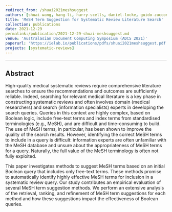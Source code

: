 ```yaml
---
redirect_from: /shuai2021meshsuggest
authors: [shuai-wang, hang-li, harry-scells, daniel-locke, guido-zuccon]
title: 'MeSH Term Suggestion for Systematic Review Literature Search'
collection: publications
date: 2021-12-29
permalink:/publication/2021-12-29-shuai-meshsuggest.md
venue: 'Australasian Document Computing Symposium (ADCS 2021)'
paperurl: 'https://ielab.io/publications/pdfs/shuai2021meshsuggest.pdf'
projects: [systematic-reviews] 
---
```

---
## Abstract
High-quality medical systematic reviews require comprehensive literature searches to ensure the recommendations and outcomes are sufficiently reliable. Indeed, searching for relevant medical literature is a key phase in constructing systematic reviews and often involves domain (medical researchers) and search (information specialists) experts in developing the search queries. Queries in this context are highly complex, based on Boolean logic, include free-text terms and index terms from standardised terminologies (e.g., MeSH), and are difficult and time-consuming to build. The use of MeSH terms, in particular, has been shown to improve the quality of the search results. However, identifying the correct MeSH terms to include in a query is difficult: information experts are often unfamiliar with the MeSH database and unsure about the appropriateness of MeSH terms for a query. Naturally, the full value of the MeSH terminology is often not fully exploited.

This paper investigates methods to suggest MeSH terms based on an initial Boolean query that includes only free-text terms. These methods promise to automatically identify highly effective MeSH terms for inclusion in a systematic review query. Our study contributes an empirical evaluation of several MeSH term suggestion methods. We perform an extensive analysis of the retrieval, ranking, and refinement of MeSH term suggestions for each method and how these suggestions impact the effectiveness of Boolean queries.